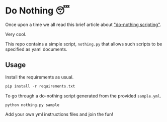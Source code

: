 # Do Nothing 😴

Once upon a time we all read this brief article about ["do-nothing scripting"](https://blog.danslimmon.com/2019/07/15/do-nothing-scripting-the-key-to-gradual-automation/).

Very cool.

This repo contains a simple script, `nothing.py` that allows such scripts to be specified as yaml documents.

## Usage

Install the requirements as usual.

```python
pip install -r requirements.txt
```

To go through a do-nothing script generated from the provided `sample.yml`.

```
python nothing.py sample
```

Add your own yml instructions files and join the fun!